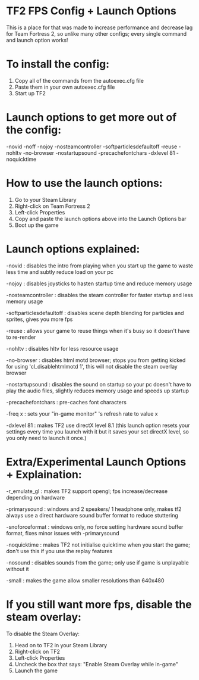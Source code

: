 # TF2 FPS Config + Launch Options

This is a place for that was made to increase performance and decrease lag for Team Fortress 2, so unlike many other configs; every single command and launch option works!

# To install the config:
  1) Copy all of the commands from the autoexec.cfg file
  2) Paste them in your own autoexec.cfg file
  2) Start up TF2


# Launch options to get more out of the config:

-novid -noff -nojoy -nosteamcontroller -softparticlesdefaultoff -reuse -nohltv -no-browser -nostartupsound -precachefontchars -dxlevel 81 -noquicktime


# How to use the launch options:
  1) Go to your Steam Library
  2) Right-click on Team Fortress 2
  3) Left-click Properties
  4) Copy and paste the launch options above into the Launch Options bar
  5) Boot up the game


# Launch options explained:

  -novid : disables the intro from playing when you start up the game to waste less time and subtly reduce load on your pc

  -nojoy : disables joysticks to hasten startup time and reduce memory usage

  -nosteamcontroller : disables the steam controller for faster startup and less memory usage

  -softparticlesdefaultoff : disables scene depth blending for particles and sprites, gives you more fps

  -reuse : allows your game to reuse things when it's busy so it doesn't have to re-render

  -nohltv : disables hltv for less resource usage

  -no-browser : disables html motd browser; stops you from getting kicked for using 'cl_disablehtmlmotd 1', this will not disable the steam overlay browser

  -nostartupsound : disables the sound on startup so your pc doesn't have to play the audio files, slightly reduces memory usage and speeds up startup

  -precachefontchars : pre-caches font characters

  -freq x : sets your "in-game monitor" 's refresh rate to value x

  -dxlevel 81 : makes TF2 use directX level 8.1 (this launch option resets your settings every time you launch with it but it saves your set directX level, so you only need to launch it once.)


# Extra/Experimental Launch Options + Explaination:

  -r_emulate_gl : makes TF2 support opengl; fps increase/decrease depending on hardware

  -primarysound : windows and 2 speakers/ 1 headphone only, makes tf2 always use a direct hardware sound buffer format to reduce stuttering

  -snoforceformat : windows only, no force setting hardware sound buffer format, fixes minor issues with -primarysound

  -noquicktime : makes TF2 not initialise quicktime when you start the game; don't use this if you use the replay features

  -nosound : disables sounds from the game; only use if game is unplayable without it

  -small : makes the game allow smaller resolutions than 640x480


# If you still want more fps, disable the steam overlay:

  To disable the Steam Overlay:
  1) Head on to TF2 in your Steam Library
  2) Right-click on TF2
  3) Left-click Properties
  4) Uncheck the box that says: "Enable Steam Overlay while in-game"
  5) Launch the game
